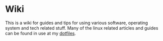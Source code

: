 # Wiki

This is a wiki for guides and tips for using various software, operating system
and tech related stuff.
Many of the linux related articles and guides can be found in use at my [dotfiles](https://github.com/tiyn/dotfiles).

